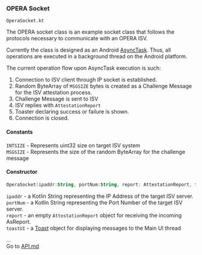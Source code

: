 ### OPERA Socket  

`OperaSocket.kt`

The OPERA socket class is an example socket class that follows the protocols necessary to communicate with an OPERA ISV.

Currently the class is designed as an Android [AsyncTask](https://developer.android.com/reference/kotlin/android/os/AsyncTask). Thus, all operations are executed in a background thread on the Android platform.

The current operation flow upon AsyncTask execution is such: 

1. Connection to ISV client through IP socket is established.
2. Random ByteArray of `MSGSIZE` bytes is created as a Challenge Message for the ISV attestation process.
3. Challenge Message is sent to ISV
4. ISV replies with `AttestationReport`
5. Toaster declaring success or failure is shown.
6. Connection is closed.

#### Constants
`INTSIZE` - Represents uint32 size on target ISV system  
`MSGSIZE` - Represents the size of the random ByteArray for the challenge message

#### Constructor
```kotlin
OperaSocket(ipaddr:String, portNum:String, report: AttestationReport, toastUI: Toast)
```  

`ipaddr` - a Kotlin String representing the IP Address of the target ISV server.  
`portNum` - a Kotlin String representing the Port Number of the target ISV server.  
`report` - an empty `AttestationReport` object for receiving the incoming AsReport.  
`toastUI` - a [Toast](https://developer.android.com/guide/topics/ui/notifiers/toasts) object for displaying messages to the Main UI thread  

...  
Go to [API.md](API.md)
